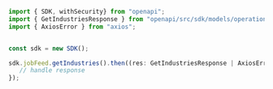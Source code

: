 <!-- Start SDK Example Usage -->
```typescript
import { SDK, withSecurity} from "openapi";
import { GetIndustriesResponse } from "openapi/src/sdk/models/operations";
import { AxiosError } from "axios";


const sdk = new SDK();

sdk.jobFeed.getIndustries().then((res: GetIndustriesResponse | AxiosError) => {
   // handle response
});
```
<!-- End SDK Example Usage -->